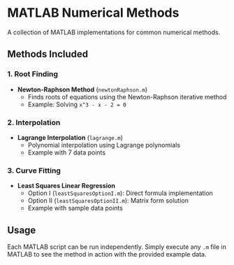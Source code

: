 # MATLAB Numerical Methods

A collection of MATLAB implementations for common numerical methods.

## Methods Included

### 1. Root Finding
- **Newton-Raphson Method** (`newtonRaphson.m`)
  - Finds roots of equations using the Newton-Raphson iterative method
  - Example: Solving `x^3 - x - 2 = 0`

### 2. Interpolation
- **Lagrange Interpolation** (`lagrange.m`)
  - Polynomial interpolation using Lagrange polynomials
  - Example with 7 data points

### 3. Curve Fitting
- **Least Squares Linear Regression** 
  - Option I (`leastSquaresOptionI.m`): Direct formula implementation
  - Option II (`leastSquaresOptionII.m`): Matrix form solution
  - Example with sample data points

## Usage

Each MATLAB script can be run independently. Simply execute any `.m` file in MATLAB to see the method in action with the provided example data.

